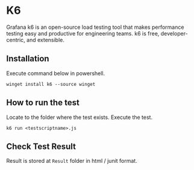 # K6

Grafana k6 is an open-source load testing tool that makes performance testing easy and productive for engineering teams. k6 is free, developer-centric, and extensible.

## Installation

Execute command below in powershell.

```winget
winget install k6 --source winget
```

## How to run the test
Locate to the folder where the test exists.
Execute the test.

```
k6 run <testscriptname>.js
```

## Check Test Result

Result is stored at ``Result`` folder in html / junit format. 